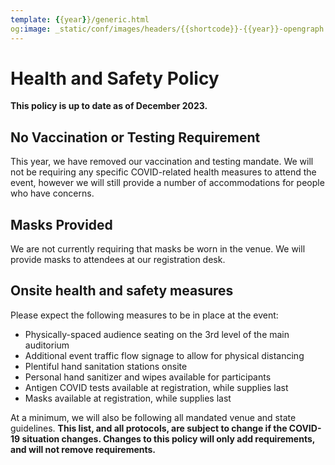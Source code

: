 ```yaml
---
template: {{year}}/generic.html
og:image: _static/conf/images/headers/{{shortcode}}-{{year}}-opengraph.jpg
---
```


# Health and Safety Policy 

**This policy is up to date as of December 2023.**

## No Vaccination or Testing Requirement

This year, we have removed our vaccination and testing mandate. We will not be requiring any specific COVID-related health measures to attend the event, however we will still provide a number of accommodations for people who have concerns.

## Masks Provided

We are not currently requiring that masks be worn in the venue. We will provide masks to attendees at our registration desk.

## Onsite health and safety measures

Please expect the following measures to be in place at the event:

* Physically-spaced audience seating on the 3rd level of the main auditorium
* Additional event traffic flow signage to allow for physical distancing
* Plentiful hand sanitation stations onsite
* Personal hand sanitizer and wipes available for participants
* Antigen COVID tests available at registration, while supplies last
* Masks available at registration, while supplies last

At a minimum, we will also be following all mandated venue and state guidelines. **This list, and all protocols, are subject to change if the COVID-19 situation changes. Changes to this policy will only add requirements, and will not remove requirements.**
